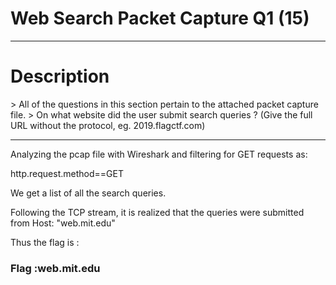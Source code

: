 <h1>Web Search Packet Capture Q1 (15)</h1>
<hr>

<h1>Description</h1>
> All of the questions in this section pertain to the attached packet capture file.
> On what website did the user submit search queries ? (Give the full URL without the protocol, eg. 2019.flagctf.com)
<hr>
Analyzing the pcap file with Wireshark and filtering for GET requests as:
  <p>http.request.method==GET</p>
We get a list of all the search queries. 

Following the TCP stream, it is realized that the queries were submitted from Host: "web.mit.edu"

Thus the flag is :
<p><h3> Flag :web.mit.edu</h3></p>
